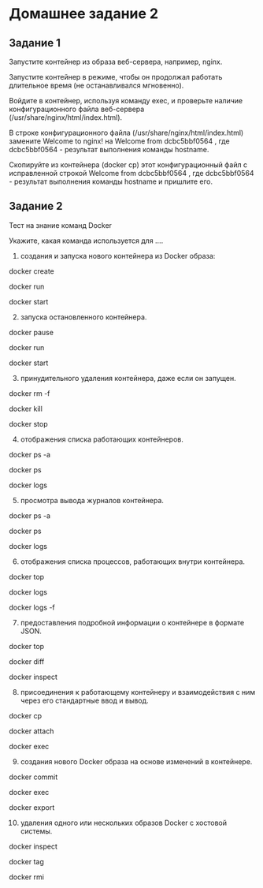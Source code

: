 # Домашнее задание 2 

## Задание 1


Запустите контейнер из образа веб-сервера, например, nginx.

Запустите контейнер в режиме, чтобы он продолжал работать длительное время (не останавливался мгновенно).

Войдите в контейнер, используя команду exec, и проверьте наличие  конфигурационного файла веб-сервера (/usr/share/nginx/html/index.html).

В строке <title>Welcome to nginx!</title> конфигурационного файла (/usr/share/nginx/html/index.html) замените Welcome to nginx! на Welcome from dcbc5bbf0564 , где dcbc5bbf0564 - результат выполнения команды hostname.

Скопируйте из контейнера (docker cp) этот конфигурационный файл с исправленной строкой Welcome from dcbc5bbf0564 , где dcbc5bbf0564 - результат выполнения команды hostname и пришлите его.



## Задание 2


Тест на знание команд Docker

Укажите, какая команда используется для ….


1. создания и запуска нового контейнера из Docker образа:

docker create

docker run

docker start

2. запуска остановленного контейнера.

docker pause

docker run

docker start


3. принудительного удаления контейнера, даже если он запущен.

docker rm -f

docker kill

docker stop



4. отображения списка работающих контейнеров.

docker ps -a

docker ps

docker logs



5. просмотра вывода журналов контейнера.

docker ps -a

docker ps

docker logs



6. отображения списка процессов, работающих внутри контейнера.

docker top

docker logs

docker logs -f



7. предоставления подробной информации о контейнере в формате JSON.

docker top

docker diff

docker inspect


8. присоединения к работающему контейнеру и взаимодействия с ним через его стандартные ввод и вывод.

docker cp

docker attach

docker exec


9. создания нового Docker образа на основе изменений в контейнере.

docker commit

docker exec

docker export


10. удаления одного или нескольких образов Docker с хостовой системы.

docker inspect

docker tag

docker rmi
